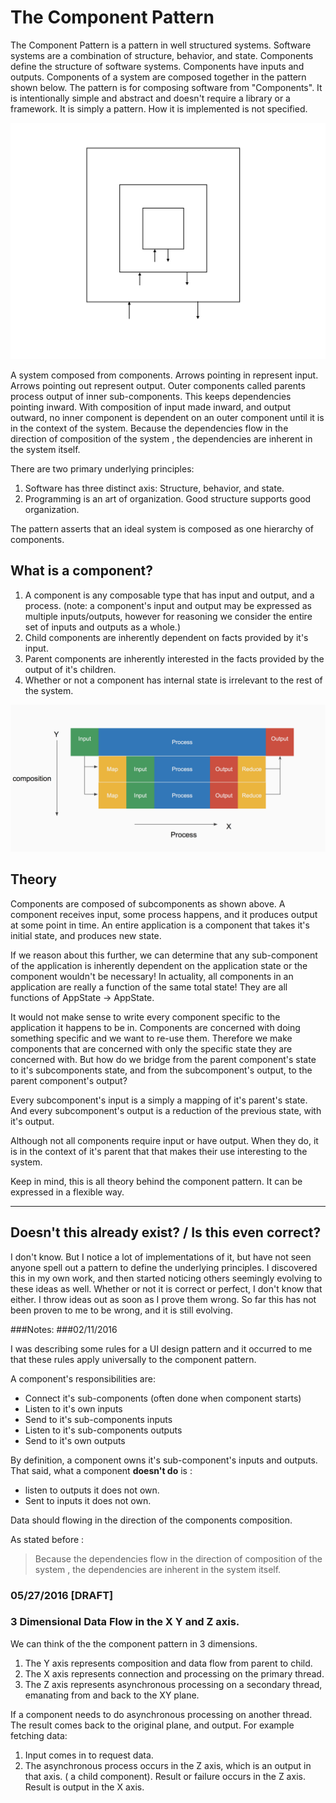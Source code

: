 # The Component Pattern

The Component Pattern is a pattern in well structured systems. Software systems are a combination of structure, behavior, and state. Components define the structure of software systems. Components have inputs and outputs. Components of a system are composed together in the pattern shown below. The pattern is for composing software from "Components". It is intentionally simple and abstract and doesn't require a library or a framework. It is simply a pattern. How it is implemented is not specified.


![](../resources/images/ComponentPattern.jpg)



 A system composed from components. Arrows pointing in represent input. Arrows pointing out represent output. Outer components called parents process output of inner sub-components. This keeps dependencies pointing inward. With composition of input made inward, and output outward, no inner component is dependent on an outer component until it is in the context of the system. Because the dependencies flow in the direction of composition of the system , the dependencies are inherent in the system itself.
 
 There are two primary underlying principles:

1. Software has three distinct axis: Structure, behavior, and state.
2. Programming is an art of organization. Good structure supports good organization.

The pattern asserts that an ideal system is composed as one hierarchy of components. 

## What is a component?
1. A component is any composable type that has input and output, and a process. (note: a component's input and output may be expressed as multiple inputs/outputs, however for reasoning we consider the entire set of inputs and outputs as a whole.)
2. Child components are inherently dependent on facts provided by it's input.
3. Parent components are inherently interested in the facts provided by the output of it's children.
4. Whether or not a component has internal state is irrelevant to the rest of the system.

 ![](../resources/images/Composition2.png)

## Theory
Components are composed of subcomponents as shown above. A component receives input, some process happens, and it produces output at some point in time.  An entire application is a component that takes it's initial state, and produces new state. 

If we reason about this further, we can determine that any sub-component of the application is inherently dependent on the application state or the component wouldn't be necessary! In actuality, all components in an application are really a function of the same total state! They are all functions of AppState -> AppState.

It would not make sense to write every component specific to the application it happens to be in. Components are concerned with doing something specific and we want to re-use them. Therefore we make components that are concerned with only the specific state they are concerned with. But how do we bridge from the parent component's state to it's subcomponents state, and from the subcomponent's output, to the parent component's output?

Every subcomponent's input is a simply a mapping of it's parent's state. And every subcomponent's output is a reduction of the previous state, with it's output.

Although not all components require input or have output. When they do, it is in the context of it's parent that that makes their use interesting to the system.

Keep in mind, this is all theory behind the component pattern. It can be expressed in a flexible way.

---

## Doesn't this already exist? / Is this even correct?
I don't know. But I notice a lot of implementations of it, but have not seen anyone spell out a pattern to define the underlying principles. I discovered this in my own work, and then started noticing others seemingly evolving to these ideas as well. Whether or not it is correct or perfect, I don't know that either. I throw ideas out as soon as I prove them wrong. So far this has not been proven to me to be wrong, and it is still evolving.


###Notes:
###02/11/2016 

I was describing some rules for a UI design pattern and it occurred to me that these rules apply universally to the component pattern.

A component's responsibilities are: 

- Connect it's sub-components (often done when component starts)
- Listen to it's own inputs
- Send to it's sub-components inputs
- Listen to it's sub-components outputs
- Send to it's own outputs


By definition, a component owns it's sub-component's inputs and outputs. That said, what a component **doesn't do** is :
- listen to outputs it does not own.
- Sent to inputs it does not own.


Data should flowing in the direction of the components composition.

As stated before : 
> Because the dependencies flow in the direction of composition of the system , the dependencies are inherent in the system itself.

### 05/27/2016 [DRAFT]
### 3 Dimensional Data Flow in the X Y and Z axis.
We can think of the the component pattern in 3 dimensions. 

1. The Y axis represents composition and data flow from parent to child.
2. The X axis represents connection and processing on the primary thread. 
3. The Z axis represents asynchronous processing on a secondary thread, emanating from and back to the XY plane.


If a component needs to do asynchronous processing on another thread. The result comes back to the original plane, and output. For example fetching data:

1. Input comes in to request data.
2. The asynchronous process occurs in the Z axis, which is an output in that axis. ( a child component). Result or failure occurs in the Z axis. Result is output in the X axis.
